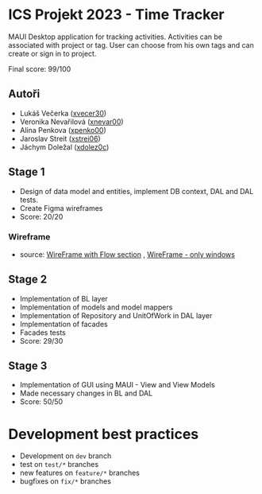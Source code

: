 # ICS Projekt 2023 - Time Tracker
MAUI Desktop application for tracking activities. Activities can be associated with project or tag. User can choose from his own tags and can create or sign in to project.

Final score: 99/100

## **Autoři**
- Lukáš Večerka ([xvecer30](https://github.com/lukasvecerka23))
- Veronika Nevařilová ([xnevar00](https://github.com/xnevar00))
- Alina Penkova ([xpenko00](https://github.com/kafkatamurar))
- Jaroslav Streit ([xstrei06](https://github.com/MrStinky765))
- Jáchym Doležal ([xdolez0c](https://github.com/JachymDolezal))


## **Stage 1**
- Design of data model and entities, implement DB context, DAL and DAL tests.
- Create Figma wireframes
- Score: 20/20
### Wireframe

- source: [WireFrame with Flow section](https://www.figma.com/file/rNclgcEzhsTbxAy5JjYLmt/prototype_2?node-id=0%3A1&t=8RDA6lxnLNI0J51D-0) , [WireFrame - only windows](https://www.figma.com/file/CR9VOebRYVmv749cf4yPlV/prototype-1?node-id=0%3A1&t=VXJItfW64tPG6yvp-0)

## **Stage 2**
- Implementation of BL layer
- Implementation of models and model mappers
- Implementation of Repository and UnitOfWork in DAL layer
- Implementation of facades
- Facades tests
- Score: 29/30

## **Stage 3**
- Implementation of GUI using MAUI - View and View Models
- Made necessary changes in BL and DAL
- Score: 50/50

# Development best practices

- Development on `dev` branch
- test on `test/*` branches
- new features on `feature/*` branches
- bugfixes on `fix/*` branches
